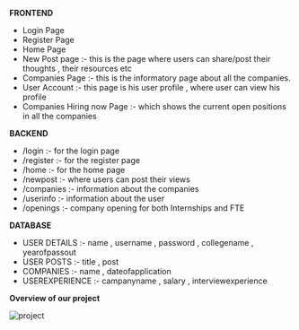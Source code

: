 **FRONTEND**
  - Login Page 
  - Register Page 
  - Home Page 
  - New Post page :- this is the page where users can share/post their thoughts , their resources etc
  - Companies Page :- this is the informatory page about all the companies.
  - User Account :- this page is his user profile , where user can view his profile 
  - Companies Hiring now Page :- which shows the current open positions in all the companies 

**BACKEND**
   -  /login :- for the login page 
   -  /register :- for the register page
   -  /home :- for the home page
   -  /newpost :- where users can post their views 
   -  /companies :- information about the companies
   -  /userinfo :- information about the user
   -  /openings :- company opening for both Internships and FTE  

**DATABASE**
   - USER DETAILS :- name , username , password , collegename , yearofpassout
   - USER POSTS :- title , post
   - COMPANIES :- name , dateofapplication
   - USEREXPERIENCE :- campanyname , salary , interviewexperience


**Overview of our project**

![project](https://user-images.githubusercontent.com/32356793/141524967-95c810e9-0682-486b-8df6-01f1b00ab7ec.png)
